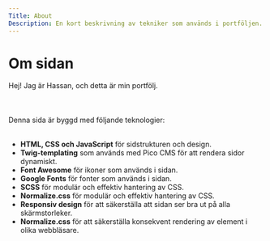 ```yaml
---
Title: About
Description: En kort beskrivning av tekniker som används i portföljen.
---
```


Om sidan
==========================

Hej! Jag är Hassan, och detta är min portfölj. <i class="fa fa-sass" aria-hidden="true"></i>
<br>
<br>
<i class="fa fa-code" aria-hidden="true"></i>
<i class="fa fa-html5" aria-hidden="true"></i>
<i class="fa-css3" aria-hidden="true"></i>
<i class="fa fa-font" aria-hidden="true"></i>
<i class="fa-js" aria-hidden="true"></i>
 <i class="fa fa-sync-alt" aria-hidden="true"></i> 
<i class="fa fa-mobile" aria-hidden="true"></i>
<br><br>
Denna sida är byggd med följande teknologier:
<br><br>


- **HTML, CSS och JavaScript** för sidstrukturen och design.
- **Twig-templating** som används med Pico CMS för att rendera sidor dynamiskt.
- **Font Awesome** för ikoner som används i sidan.
- **Google Fonts** för fonter som används i sidan.
- **SCSS** för modulär och effektiv hantering av CSS.
- **Normalize.css** för modulär och effektiv hantering av CSS.
- **Responsiv design** för att säkerställa att sidan ser bra ut på alla skärmstorleker.
- **Normalize.css** för att säkerställa konsekvent rendering av element i olika webbläsare.
